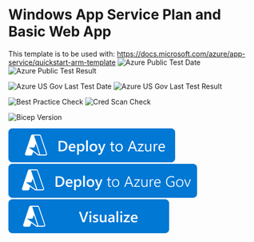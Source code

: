 # Windows App Service Plan and Basic Web App
This template is to be used with: https://docs.microsoft.com/azure/app-service/quickstart-arm-template
![Azure Public Test Date](https://azurequickstartsservice.blob.core.windows.net/badges/quickstarts/microsoft.web/webapp-basic-windows/PublicLastTestDate.svg)
![Azure Public Test Result](https://azurequickstartsservice.blob.core.windows.net/badges/quickstarts/microsoft.web/webapp-basic-windows/PublicDeployment.svg)

![Azure US Gov Last Test Date](https://azurequickstartsservice.blob.core.windows.net/badges/quickstarts/microsoft.web/webapp-basic-windows/FairfaxLastTestDate.svg)
![Azure US Gov Last Test Result](https://azurequickstartsservice.blob.core.windows.net/badges/quickstarts/microsoft.web/webapp-basic-windows/FairfaxDeployment.svg)

![Best Practice Check](https://azurequickstartsservice.blob.core.windows.net/badges/quickstarts/microsoft.web/webapp-basic-windows/BestPracticeResult.svg)
![Cred Scan Check](https://azurequickstartsservice.blob.core.windows.net/badges/quickstarts/microsoft.web/webapp-basic-windows/CredScanResult.svg)

![Bicep Version](https://azurequickstartsservice.blob.core.windows.net/badges/quickstarts/microsoft.web/webapp-basic-windows/BicepVersion.svg)

[![Deploy To Azure](https://raw.githubusercontent.com/Azure/azure-quickstart-templates/master/1-CONTRIBUTION-GUIDE/images/deploytoazure.svg?sanitize=true)](https://portal.azure.com/#create/Microsoft.Template/uri/https%3A%2F%2Fraw.githubusercontent.com%2FAzure%2Fazure-quickstart-templates%2Fmaster%2Fquickstarts%2Fmicrosoft.web%2Fwebapp-basic-windows%2Fazuredeploy.json)
[![Deploy To Azure US Gov](https://raw.githubusercontent.com/Azure/azure-quickstart-templates/master/1-CONTRIBUTION-GUIDE/images/deploytoazuregov.svg?sanitize=true)](https://portal.azure.us/#create/Microsoft.Template/uri/https%3A%2F%2Fraw.githubusercontent.com%2FAzure%2Fazure-quickstart-templates%2Fmaster%2Fquickstarts%2Fmicrosoft.web%2Fwebapp-basic-windows%2Fazuredeploy.json)
[![Visualize](https://raw.githubusercontent.com/Azure/azure-quickstart-templates/master/1-CONTRIBUTION-GUIDE/images/visualizebutton.svg?sanitize=true)](http://armviz.io/#/?load=https%3A%2F%2Fraw.githubusercontent.com%2FAzure%2Fazure-quickstart-templates%2Fmaster%2Fquickstarts%2Fmicrosoft.web%2Fwebapp-basic-windows%2Fazuredeploy.json)    
